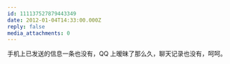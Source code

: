 ```yaml
---
id: 111137527879443349
date: 2012-01-04T14:33:00.000Z
reply: false
media_attachments: 0
---
```


手机上已发送的信息一条也没有，QQ 上暧昧了那么久，聊天记录也没有，呵呵。 ​​​​

